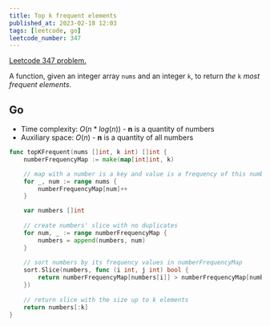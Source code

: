 ```yaml
---
title: Top k frequent elements
published_at: 2023-02-18 12:03
tags: [leetcode, go]
leetcode_number: 347
---
```


[Leetcode 347 problem.](https://leetcode.com/problems/top-k-frequent-elements/)

A function, given an integer array `nums` and an integer `k`, to return _the_
`k` _most frequent elements_.

## Go

- Time complexity: $O(n*log(n))$ - **n** is a quantity of numbers
- Auxiliary space: $O(n)$ - **n** is a quantity of all numbers

```go
func topKFrequent(nums []int, k int) []int {
    numberFrequencyMap := make(map[int]int, k)

    // map with a number is a key and value is a frequency of this number in array
    for _, num := range nums {
        numberFrequencyMap[num]++
    }

    var numbers []int
    
    // create numbers' slice with no duplicates
    for num, _ := range numberFrequencyMap {
        numbers = append(numbers, num)
    }
    
    // sort numbers by its frequency values in numberFrequencyMap
    sort.Slice(numbers, func (i int, j int) bool {
        return numberFrequencyMap[numbers[i]] > numberFrequencyMap[numbers[j]]
    })
    
    // return slice with the size up to k elements
    return numbers[:k]
}
```
